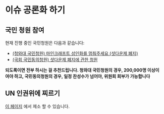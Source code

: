 # 이슈 공론화 하기

## 국민 청원 참여
현재 진행 중인 국민청원은 다음과 같습니다:
  
* [(청와대 국민청원) 마인크래프트 성인화를 멈춰주세요 (셧다운제 폐지)](https://www1.president.go.kr/petitions/Temp/erMjQ7)
* [(국회 국민동의청원) 셧다운제 폐지에 관한 청원](https://petitions.assembly.go.kr/status/registered/C50AC179F5FF1E1CE054A0369F40E84E)

**되도록이면 전부 하시는 걸 추천드립니다. 청와대 국민청원의 경우, 200,000명 이상이여야 하고, 국민동의청원의 경우, 일정 찬성수가 넘어야, 위원회 회부가 가능합니다**  

## UN 인권위에 찌르기
[이 페이지](https://www.ohchr.org/EN/HRBodies/HRC/ComplaintProcedure/Pages/HRCComplaintProcedureIndex.aspx) 에서 제소 할 수 있습니다.

